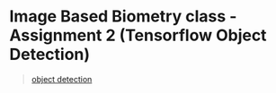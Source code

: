 # Image Based Biometry class - Assignment 2 (Tensorflow Object Detection)
<blockquote class="imgur-embed-pub" lang="en" data-id="a/xRl5OfM"  ><a href="//imgur.com/a/xRl5OfM">object detection</a></blockquote><script async src="//s.imgur.com/min/embed.js" charset="utf-8"></script>
